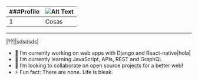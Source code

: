 | ###Profile | ![Alt Text](https://media.giphy.com/media/kjFyZgX4rSZby/giphy.gif) |
| ------ | ------ |
| 1 | Cosas | un gif 

___


<!--
Here are some ideas to get you started:
- 🔭 I’m currently working on ...
- 🌱 I’m currently learning ...
- 👯 I’m looking to collaborate on ...
- 🤔 I’m looking for help with ...
- 💬 Ask me about ...
- 📫 How to reach me: ...
- 😄 Pronouns: ...
- ⚡ Fun fact: ...
-->
|??||sdsdsds|
- 🔭 I’m currently working on web apps with Django and React-native|hola|
- 🌱 I’m currently learning JavaScript, APIs, REST and GraphQL
- 👯 I’m looking to collaborate on open source projects for a better web!
- ⚡ Fun fact: There are none. Life is bleak.



